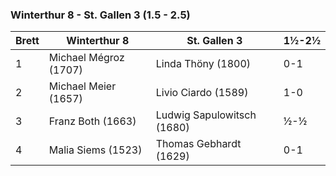 ### Winterthur 8 - St. Gallen 3 (1.5 - 2.5) 

| Brett | Winterthur 8          | St. Gallen 3               | 1½-2½ |
|-------|-----------------------|----------------------------|-------|
| 1     | Michael Mégroz (1707) | Linda Thöny (1800)         | 0-1   |
| 2     | Michael Meier (1657)  | Livio Ciardo (1589)        | 1-0   |
| 3     | Franz Both (1663)     | Ludwig Sapulowitsch (1680) | ½-½   |
| 4     | Malia Siems (1523)    | Thomas Gebhardt (1629)     | 0-1   |

